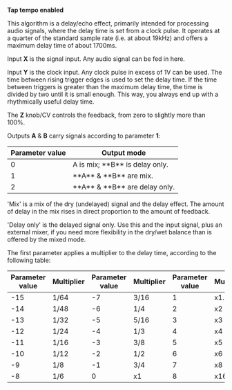 
**Tap tempo enabled**

This algorithm is a delay/echo effect, primarily intended for processing audio signals, where the delay time is set from
a clock pulse. It operates at a quarter of the standard sample rate (i.e. at about 19kHz)
and offers a maximum delay time of about 1700ms.

Input **X** is the signal input. Any audio signal can be fed in here.

Input **Y** is the clock input. Any clock pulse in excess of 1V can be used. The time between rising trigger edges is used
to set the delay time. If the time between triggers is greater than the maximum delay time, the time is divided by two
until it is small enough. This way, you always end up with a rhythmically useful delay time.

The **Z** knob/CV controls the feedback, from zero to slightly more than 100%.

Outputs **A** & **B** carry signals according to parameter **1**:

<table>
<thead>
<tr class="header">
<th><strong>Parameter value</strong></th>
<th><strong>Output mode</strong></th>
</tr>
</thead>
<tbody>
<tr class="odd">
<td>
0
</td>
<td>A is mix; **B** is delay only.</td>
</tr>
<tr class="even">
<td>
1
</td>
<td>
 **A** &amp; **B** are mix.
</td>
</tr>
<tr class="odd">
<td>
2
</td>
<td>
 **A** &amp; **B** are delay only.
</td>
</tr>
</tbody>
</table>

'Mix' is a mix of the dry (undelayed) signal and the delay effect. The amount of delay in the mix rises in direct
proportion to the amount of feedback.

'Delay only' is the delayed signal only. Use this and the input signal, plus an external mixer, if you need more
flexibility in the dry/wet balance than is offered by the mixed mode.

The first parameter applies a multiplier to the delay time, according to the following table:

| **Parameter value** | **Multiplier** | **Parameter value** | **Multiplier** | **Parameter value** | **Multiplier** |
|---------------------|----------------|---------------------|----------------|---------------------|----------------|
| -15                 | 1/64           | -7                  | 3/16           | 1                   | x1.5           |
| -14                 | 1/48           | -6                  | 1/4            | 2                   | x2             |
| -13                 | 1/32           | -5                  | 5/16           | 3                   | x3             |
| -12                 | 1/24           | -4                  | 1/3            | 4                   | x4             |
| -11                 | 1/16           | -3                  | 3/8            | 5                   | x5             |
| -10                 | 1/12           | -2                  | 1/2            | 6                   | x6             |
| -9                  | 1/8            | -1                  | 3/4            | 7                   | x8             |
| -8                  | 1/6            | 0                   | x1             | 8                   | x16            |
